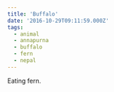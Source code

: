 ```yaml
---
title: 'Buffalo'
date: '2016-10-29T09:11:59.000Z'
tags:
  - animal
  - annapurna
  - buffalo
  - fern
  - nepal
---
```


Eating fern.
